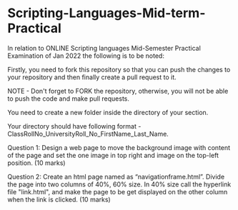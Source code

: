 # Scripting-Languages-Mid-term-Practical
In relation to ONLINE Scripting languages Mid-Semester Practical Examination of Jan 2022 the following is to be noted:

Firstly, you need to fork this repository so that you can push the changes to your repository and then finally create a pull request to it.

NOTE - Don't forget to FORK the repository, otherwise, you will not be able to push the code and make pull requests.

You need to create a new folder inside the directory of your section.

Your directory should have following format - ClassRollNo_UniversityRoll_No_FirstName_Last_Name.


Question 1: 	Design a web page to move the background image with content of the page and set the one image in top right and image on the top-left position.  (10 marks)




Question 2:  Create an html page named as “navigationframe.html”. Divide the page into two columns of 40%, 60% size. In 40% size call the hyperlink file "link.html", and make the page to be get displayed on the other column when the link is clicked.                  (10 marks)
